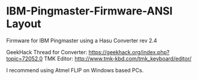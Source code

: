 # IBM-Pingmaster-Firmware-ANSI Layout 
Firmware for IBM Pingmaster using a Hasu Converter rev 2.4


GeekHack Thread for Converter: https://geekhack.org/index.php?topic=72052.0
TMK Editor: http://www.tmk-kbd.com/tmk_keyboard/editor/

I recommend using Atmel FLIP on Windows based PCs.
